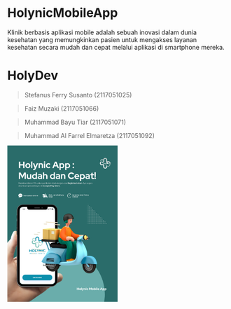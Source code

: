 # HolynicMobileApp

Klinik berbasis aplikasi mobile adalah sebuah inovasi dalam dunia kesehatan yang memungkinkan pasien untuk mengakses layanan kesehatan secara mudah dan cepat melalui aplikasi di smartphone mereka.

# HolyDev

> Stefanus Ferry Susanto (2117051025)

> Faiz Muzaki (2117051066)

> Muhammad Bayu Tiar (2117051071)

> Muhammad Al Farrel Elmaretza (2117051092)

<img src="https://github.com/faizmuzaki/HolynicMobileApp/blob/main/poster.png" style="max-width:50%;">
